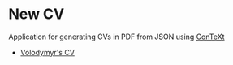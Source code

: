 # New CV

Application for generating CVs in PDF from JSON using
[ConTeXt](http://contextgarden.net)

- [Volodymyr's CV](https://www.dropbox.com/s/q22j84k5m6amyll/cv-volodymyr.pdf?dl=0)

